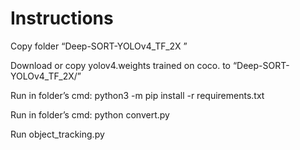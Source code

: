 # Instructions

Copy folder  “Deep-SORT-YOLOv4_TF_2X ”

Download or copy yolov4.weights trained on coco. to “Deep-SORT-YOLOv4_TF_2X/”

Run in folder’s cmd: python3 -m pip install -r requirements.txt

Run in folder’s cmd: python convert.py

Run object_tracking.py
